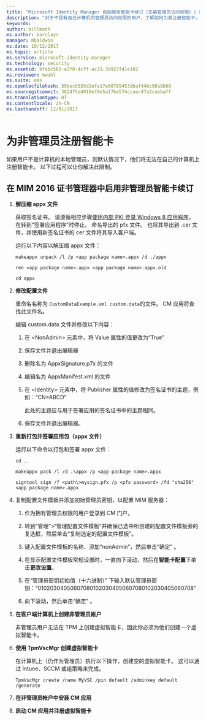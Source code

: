 ```yaml
---
title: "Microsoft Identity Manager 自助服务智能卡续订（无需管理员访问权限）| Microsoft Docs"
description: "对于不具有自己计算机的管理员访问权限的用户，了解如何为其注册智能卡，以便他们使用证书管理器。"
keywords: 
author: billmath
ms.author: barclayn
manager: mbaldwin
ms.date: 10/12/2017
ms.topic: article
ms.service: microsoft-identity-manager
ms.technology: security
ms.assetid: bfabc562-a2f0-4cff-ac31-36927f41e102
ms.reviewer: mwahl
ms.suite: ems
ms.openlocfilehash: 39becb555d2efe17e60789453dbaf448c90a8b60
ms.sourcegitcommit: 362475d4018e74e5a17ba574ccaec47a2caebaff
ms.translationtype: HT
ms.contentlocale: zh-CN
ms.lasthandoff: 12/01/2017
---
```

# <a name="enroll-smart-cards-for-non-administrators"></a>为非管理员注册智能卡
如果用户不是计算机的本地管理员，则默认情况下，他们将无法在自己的计算机上注册智能卡。 以下过程可以让你解决此限制。

## <a name="enabling-smart-card-renewal-for-non-admins-in-mim-2016-certificate-manager"></a>在 MIM 2016 证书管理器中启用非管理员智能卡续订

1.  **解压缩 appx 文件**

    获取签名证书。 请遵循相应步骤[使用内部 PKI 登录 Windows 8 应用程序](http://blogs.technet.com/b/deploymentguys/archive/2013/06/14/signing-windows-8-applications-using-an-internal-pki.aspx)。 在转到“签署应用程序”时停止。 命名导出的 pfx 文件。 也将其导出到 .cer 文件，并使用新签名证书的 cer 文件将其导入客户端。

    运行以下内容以解压缩 appx 文件：

    `makeappx unpack /l /p <app package name>.appx /d ./appx`

    `ren <app package name>.appx <app package name>.appx.old`

    `cd appx`

2.  **修改配置文件**

    重命名名称为 `CustomDataExample.xml custom.data`的文件。 CM 应用将查找此文件名。

    编辑 custom.data 文件并修改以下内容：

    1.  在 &lt;NonAdmin&gt; 元素中，将 Value 属性的值更改为“True”

    2.  保存文件并退出编辑器

    3.  删除名为 AppxSignature.p7x 的文件

    4.  编辑名为 AppxManifest.xml 的文件

    5.  在 &lt;Identity&gt; 元素中，将 Publisher 属性的值修改为签名证书的主题，例如：“CN=ABCD”

        此处的主题应与用于签署应用的签名证书中的主题相同。

    6.  保存文件并退出编辑器。

3.  **重新打包并签署应用包（appx 文件）**

    运行以下命令以打包和签署 appx 文件：

    `cd ..`

    `makeappx pack /l /d .\appx /p <app package name>.appx`

    `signtool sign /f <path\>mysign.pfx /p <pfx password> /fd "sha256" <app package name>.appx`

4.  复制配置文件模板并添加初始管理员密钥，以配置 MIM 服务器：

    1.  作为拥有管理员权限的用户登录到 CM 门户。

    2.  转到“管理”&gt;“管理配置文件模板”并确保已选中所创建的配置文件模板旁的复选框，然后单击“复制选定的配置文件模板”。

    3.  键入配置文件模板的名称、添加“nonAdmin”，然后单击“确定” 。

    4.  在显示配置文件模板常规设置时，一直向下滚动，然后在**智能卡配置**下单击**更改设置**。

    5.  在“管理员密钥初始值（十六进制）”  下输入默认管理员密钥：“010203040506070801020304050607080102030405060708”

    6.  向下滚动，然后单击“确定” 。

5.  **在客户端计算机上创建非管理员帐户**

    非管理员用户无法在 TPM 上创建虚拟智能卡，因此你必须为他们创建一个虚拟智能卡。

6.  **使用 TpmVscMgr 创建虚拟智能卡**

    在计算机上（仍作为管理员）执行以下操作，创建空的虚拟智能卡。 这可以通过 Intune、SCCM 或组策略来完成。

    `TpmVscMgr create /name MyVSC /pin default /adminkey default /generate`

7.  **在非管理员帐户中安装 CM 应用**

8.  **启动 CM 应用并注册虚拟智能卡**
